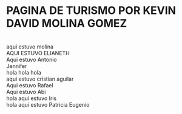 # PAGINA DE TURISMO POR KEVIN DAVID MOLINA GOMEZ 
<br/>aqui estuvo molina
<br/>AQUI ESTUVO ELIANETH
<br/>Aqui estuvo Antonio
<br/>Jennifer
<br/>hola hola hola
<br/> aqui estuvo cristian aguilar
<br/>Aqui estuvo Rafael
<br/>Aqui estuvo Abi
<br/>hola aqui estuvo Iris
<br/>hola aqui estuvo Patricia Eugenio
